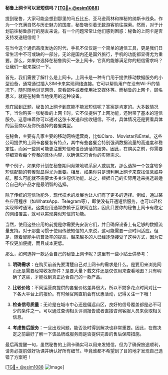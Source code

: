 **秘鲁上网卡可以发短信吗？[[TG💪+ @esim1088](https://t.me/s/esim1088)]**

提到秘鲁，大家可能会想到那里的马丘比丘、亚马逊雨林和神秘的纳斯卡线条。作为一个充满自然与历史魅力的国度，秘鲁吸引着无数游客前往探索。然而，对于计划前往秘鲁旅行的朋友来说，有一个问题常常让他们感到困惑：秘鲁的上网卡是否支持发送短信呢？

在当今这个通讯高度发达的时代，手机不仅仅是一个简单的通信工具，更是我们日常生活中不可或缺的一部分。无论是国内还是国外旅行，手机的功能都显得尤为重要。那么，如果你选择在秘鲁购买一张上网卡，它真的能够满足你的短信需求吗？让我们一起来探讨一下。

首先，我们需要了解什么是上网卡。上网卡是一种专门用于提供移动数据服务的小型设备，通常通过插入SIM卡来实现网络连接。它可以帮助用户在没有Wi-Fi的情况下，随时随地浏览网页、查看邮件或者使用社交媒体等。而秘鲁的上网卡，顾名思义，就是在秘鲁当地使用的这种设备。

现在回到正题，秘鲁的上网卡到底能不能发短信呢？答案是肯定的。大多数情况下，当你购买一张秘鲁的上网卡时，它不仅提供了上网功能，还附带了基本的短信服务。这意味着你可以通过这张卡发送和接收短信。不过，具体情况还是要看具体的运营商以及你所选择的套餐类型。

在秘鲁，主要有几家主要的移动网络运营商，比如Claro、Movistar和Entel。这些公司提供的上网卡套餐各有特点，其中有些套餐会特别强调数据流量的高速度和稳定性，而另一些则可能更注重短信和语音通话的服务。因此，在购买之前，你需要仔细查看每个套餐的具体内容，以确保它符合你的实际需求。

举个例子，如果你计划在秘鲁期间频繁地联系家人或朋友，那么选择一个包含较多短信配额的套餐就显得尤为重要。相反，如果你只是想利用上网卡来查找信息或导航，那么可能就不需要太多关注短信功能。总之，根据自己的实际用途来挑选最适合自己的产品才是最明智的选择。

除了传统的短信功能外，现代技术的发展也让人们有了更多的选择。例如，通过某些应用程序（如WhatsApp、Telegram等），即使没有开通短信服务，也可以轻松实现即时通讯。这类应用通常依赖于互联网连接，因此只要你的秘鲁上网卡有稳定的网络覆盖，就可以实现类似短信的功能。

当然，使用这些应用的前提是你需要先安装它们，并且确保设备上有足够的数据流量支持。对于那些习惯于使用传统短信的人来说，这可能需要一点时间适应。但是，随着智能手机普及率的提高，越来越多的人已经逐渐接受了这种方式，因为它不仅更加便捷，而且成本更低。

那么，如何选择一款适合自己的秘鲁上网卡呢？这里有一些小贴士供参考：

1. **明确需求**：在购买前首先要清楚自己对上网卡的需求是什么。是要用来浏览网页还是需要经常收发邮件？是要大量下载文件还是仅仅用来查看地图？只有明确了这些，才能找到真正适合自己的一款产品。
   
2. **比较价格**：不同运营商提供的套餐价格差异很大，所以不妨多花点时间对比一下各大平台上的报价。有时候官网直销会有优惠活动，记得关注一下哦！

3. **检查信号质量**：无论是在城市中心还是偏远山区，良好的信号覆盖都是必不可少的条件之一。可以通过查询相关评测报告或者直接咨询客服人员来获取相关信息。

4. **考虑售后服务**：一旦出现问题，能否及时得到解决也非常重要。因此，在做决定之前最好了解一下该品牌或服务商是否提供完善的售后保障措施。

最后再提醒一句，虽然秘鲁的上网卡确实可以用来发短信，但为了确保旅途顺利，请务必提前做好功课并确认好所有细节。毕竟谁都不希望到了目的地才发现自己选错了方案吧！

[[TG💪+ @esim1088](https://t.me/s/esim1088) ![Image](https://i.postimg.cc/4NQfJmqS/Snipaste-2025-05-13-00-14-12.png)]